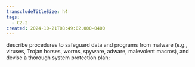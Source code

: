 ```yaml
---
transcludeTitleSize: h4
tags:
  - C2.2
created: 2024-10-21T08:49:02.000-0400
---
```

describe procedures to safeguard data and programs from malware (e.g., viruses, Trojan horses, worms, spyware, adware, malevolent macros), and devise a thorough system protection plan;